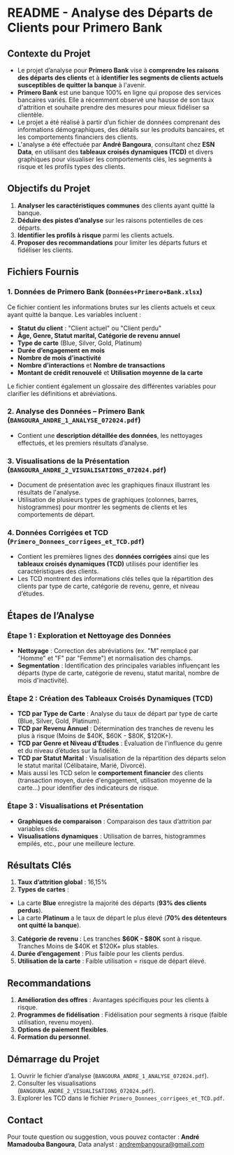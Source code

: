 # README - Analyse des Départs de Clients pour Primero Bank

## Contexte du Projet

- Le projet d’analyse pour **Primero Bank** vise à **comprendre les raisons des départs des clients** et à **identifier les segments de clients actuels susceptibles de quitter la banque** à l'avenir.
- **Primero Bank** est une banque 100% en ligne qui propose des services bancaires variés. Elle a récemment observé une hausse de son taux d'attrition et souhaite prendre des mesures pour mieux fidéliser sa clientèle.
- Le projet a été réalisé à partir d’un fichier de données comprenant des informations démographiques, des détails sur les produits bancaires, et les comportements financiers des clients.
- L'analyse a été effectuée par **André Bangoura**, consultant chez **ESN Data**, en utilisant des **tableaux croisés dynamiques (TCD)** et divers graphiques pour visualiser les comportements clés, les segments à risque et les profils types des clients.

## Objectifs du Projet

1. **Analyser les caractéristiques communes** des clients ayant quitté la banque.
2. **Déduire des pistes d’analyse** sur les raisons potentielles de ces départs.
3. **Identifier les profils à risque** parmi les clients actuels.
4. **Proposer des recommandations** pour limiter les départs futurs et fidéliser les clients.

## Fichiers Fournis

### 1. Données de Primero Bank (`Données+Primero+Bank.xlsx`)
Ce fichier contient les informations brutes sur les clients actuels et ceux ayant quitté la banque. Les variables incluent :

- **Statut du client** : "Client actuel" ou "Client perdu"
- **Âge, Genre, Statut marital, Catégorie de revenu annuel**
- **Type de carte** (Blue, Silver, Gold, Platinum)
- **Durée d’engagement en mois**
- **Nombre de mois d’inactivité**
- **Nombre d’interactions** et **Nombre de transactions**
- **Montant de crédit renouvelé** et **Utilisation moyenne de la carte**

Le fichier contient également un glossaire des différentes variables pour clarifier les définitions et abréviations.

### 2. **Analyse des Données – Primero Bank (`BANGOURA_ANDRE_1_ANALYSE_072024.pdf`)**
- Contient une **description détaillée des données**, les nettoyages effectués, et les premiers résultats d’analyse.

### 3. **Visualisations de la Présentation (`BANGOURA_ANDRE_2_VISUALISATIONS_072024.pdf`)**
- Document de présentation avec les graphiques finaux illustrant les résultats de l'analyse.
- Utilisation de plusieurs types de graphiques (colonnes, barres, histogrammes) pour montrer les segments de clients et les comportements de départ.

### 4. **Données Corrigées et TCD (`Primero_Donnees_corrigees_et_TCD.pdf`)**
- Contient les premières lignes des **données corrigées** ainsi que les **tableaux croisés dynamiques (TCD)** utilisés pour identifier les caractéristiques des clients.
- Les TCD montrent des informations clés telles que la répartition des clients par type de carte, catégorie de revenu, genre, et niveau d’études.

## Étapes de l’Analyse

### Étape 1 : Exploration et Nettoyage des Données
- **Nettoyage** : Correction des abréviations (ex. "M" remplacé par "Homme" et "F" par "Femme") et normalisation des champs.
- **Segmentation** : Identification des principales variables influençant les départs (type de carte, catégorie de revenu, statut marital, nombre de mois d'inactivité).

### Étape 2 : Création des Tableaux Croisés Dynamiques (TCD)
- **TCD par Type de Carte** : Analyse du taux de départ par type de carte (Blue, Silver, Gold, Platinum).
- **TCD par Revenu Annuel** : Détermination des tranches de revenu les plus à risque (Moins de $40K, $60K - $80K, $120K+).
- **TCD par Genre et Niveau d’Études** : Évaluation de l'influence du genre et du niveau d’études sur la fidélité.
- **TCD par Statut Marital** : Visualisation de la répartition des départs selon le statut marital (Célibataire, Marié, Divorcé).
- Mais aussi les TCD selon le **comportement financier** des clients (transaction moyen, durée d'engagement, utilisation moyenne de la carte...) pour identifier des indicateurs de risque.

### Étape 3 : Visualisations et Présentation
- **Graphiques de comparaison** : Comparaison des taux d’attrition par variables clés.
- **Visualisations dynamiques** : Utilisation de barres, histogrammes empilés, etc., pour une meilleure lecture.

## Résultats Clés

1. **Taux d’attrition global** : 16,15%
2. **Types de cartes** :
  - La carte **Blue** enregistre la majorité des départs (**93% des clients perdus**).
  - La carte **Platinum** a le taux de départ le plus élevé (**70% des détenteurs ont quitté la banque**).
3. **Catégorie de revenu** : Les tranches **$60K - $80K** sont à risque. Tranches Moins de $40K et $120K+ plus stables.
4. **Durée d’engagement** : Plus faible pour les clients perdus.
5. **Utilisation de la carte** : Faible utilisation = risque de départ élevé.

## Recommandations

1. **Amélioration des offres** : Avantages spécifiques pour les clients à risque.
2. **Programmes de fidélisation** : Fidélisation pour segments à risque (faible utilisation, revenu moyen).
3. **Options de paiement flexibles**.
4. **Formation du personnel**.

## Démarrage du Projet
1. Ouvrir le fichier d’analyse (`BANGOURA_ANDRE_1_ANALYSE_072024.pdf`).
2. Consulter les visualisations (`BANGOURA_ANDRE_2_VISUALISATIONS_072024.pdf`).
3. Explorer les TCD dans le fichier `Primero_Donnees_corrigees_et_TCD.pdf`.

## Contact

Pour toute question ou suggestion, vous pouvez contacter :
**André Mamadouba Bangoura**, Data analyst : andrembangoura@gmail.com
